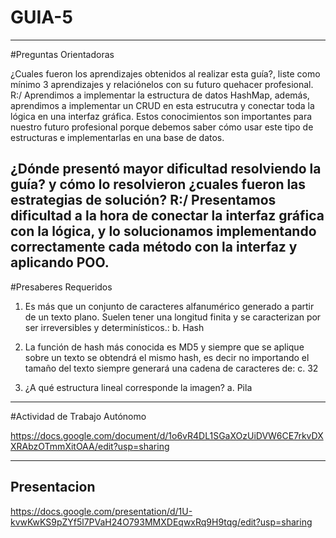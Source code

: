 # GUIA-5
-------------------------
#Preguntas Orientadoras

¿Cuales fueron los aprendizajes obtenidos al realizar esta guía?, liste como mínimo 3
aprendizajes y relaciónelos con su futuro quehacer profesional.
R:/ Aprendimos a implementar la estructura de datos HashMap, además, aprendimos a implementar un CRUD en esta estrucutra y conectar toda la lógica en una interfaz gráfica. Estos conocimientos son importantes para nuestro futuro profesional porque debemos saber cómo usar este tipo de estructuras e implementarlas en una base de datos.    

¿Dónde presentó mayor dificultad resolviendo la guía? y cómo lo resolvieron ¿cuales fueron las estrategias de solución?
R:/ Presentamos dificultad a la hora de conectar la interfaz gráfica con la lógica, y lo solucionamos implementando correctamente cada método con la interfaz y aplicando POO. 
-----------------
#Presaberes Requeridos

1. Es más que un conjunto de caracteres alfanumérico generado a partir de un texto
plano. Suelen tener una longitud finita y se caracterizan por ser irreversibles y
determinísticos.:
b. Hash

2. La función de hash más conocida es MD5 y siempre que se aplique sobre un texto se
obtendrá el mismo hash, es decir no importando el tamaño del texto siempre generará
una cadena de caracteres de:
c. 32

3. ¿A qué estructura lineal corresponde la imagen?
a. Pila
-----------------------

#Actividad de Trabajo Autónomo

https://docs.google.com/document/d/1o6vR4DL1SGaXOzUiDVW6CE7rkvDXXRAbzOTmmXitOAA/edit?usp=sharing

-------------------------

## Presentacion

https://docs.google.com/presentation/d/1U-kvwKwKS9pZYf5l7PVaH24O793MMXDEqwxRq9H9tqg/edit?usp=sharing

